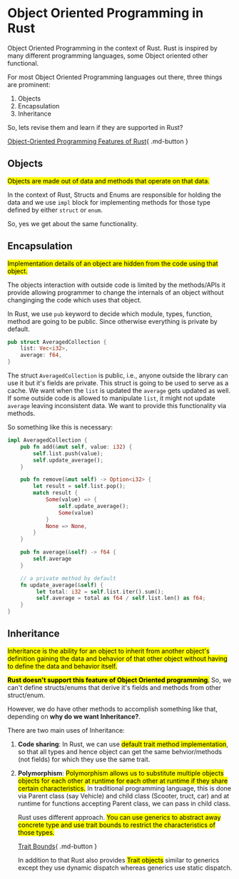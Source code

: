 # Object Oriented Programming in Rust

Object Oriented Programming in the context of Rust. Rust is inspired by many different programming languages, some Object oriented other functional.

For most Object Oriented Programming languages out there, three things are prominent:

1. Objects
2. Encapsulation
3. Inheritance

So, lets revise them and learn if they are supported in Rust?

[Object-Oriented Programming Features of Rust](https://doc.rust-lang.org/stable/book/ch17-00-oop.html){ .md-button }

## Objects
<mark class="v">Objects are made out of data and methods that operate on that data.</mark>

In the context of Rust, Structs and Enums are responsible for holding the data and we use `impl` block for implementing methods for those type defined by either `struct` or `enum`.

So, yes we get about the same functionality.

## Encapsulation
<mark class="v">Implementation details of an object are hidden from the code using that object.</mark>

The objects interaction with outside code is limited by the methods/APIs it provide allowing programmer to change the internals of an object without changinging the code which uses that object.

In Rust, we use `pub` keyword to decide which module, types, function, method are going to be public. Since otherwise everything is private by default.

```rust
pub struct AveragedCollection {
    list: Vec<i32>,
    average: f64,
}
```

The struct `AveragedCollection` is public, i.e., anyone outside the library can use it but it's fields are private. This struct is going to be used to serve as a cache. We want when the `list` is updated the `average` gets updated as well. If some outside code is allowed to manipulate `list`, it might not update `average` leaving inconsistent data. We want to provide this functionality via methods.

So something like this is necessary:

```rust
impl AveragedCollection {
    pub fn add(&mut self, value: i32) {
        self.list.push(value);
        self.update_average();
    }

    pub fn remove(&mut self) -> Option<i32> {
        let result = self.list.pop();
        match result {
            Some(value) => {
                self.update_average();
                Some(value)
            }
            None => None,
        }
    }

    pub fn average(&self) -> f64 {
        self.average
    }

    // a private method by default
    fn update_average(&self) {
         let total: i32 = self.list.iter().sum();
         self.average = total as f64 / self.list.len() as f64;
    }
}
```

## Inheritance
<mark class="v">Inheritance is the ability for an object to inherit from another object's definition gaining the data and behavior of that other object without having to define the data and behavior itself.</mark>

<mark class="r">**Rust doesn't support this feature of Object Oriented programming**.</mark> So, we can't define structs/enums that derive it's fields and methods from other struct/enum.

However, we do have other methods to accomplish something like that, depending on **why do we want Inheritance?**.

There are two main uses of Inheritance:

1. **Code sharing**: In Rust, we can use <mark class="b">default trait method implementation</mark>, so that all types and hence object can get the same behvior/methods (not fields) for which they use the same trait.
2. **Polymorphism**: <mark class="v">Polymorphism allows us to substitute multiple objects objects for each other at runtime for each other at runtime if they share certain characteristics.</mark> In traditional programming language, this is done via Parent class (say Vehicle) and child class (Scooter, truct, car) and at runtime for functions accepting Parent class, we can pass in child class.

    Rust uses different approach. <mark class="b">You can use generics to abstract away concrete type and use trait bounds to restrict the characteristics of those types.</mark>

    [Trait Bounds](/notes/rust/traits/#trait-bounds){ .md-button }

    In addition to that Rust also provides <mark class="b">Trait objects</mark> similar to generics except they use dynamic dispatch whereas generics use static dispatch.
